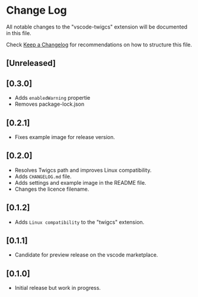 # Change Log

All notable changes to the "vscode-twigcs" extension will be documented in this file.

Check [Keep a Changelog](http://keepachangelog.com/) for recommendations on how to structure this file.

## [Unreleased]

## [0.3.0]

- Adds `enabledWarning` propertie
- Removes package-lock.json

## [0.2.1]

- Fixes example image for release version.

## [0.2.0]

- Resolves Twigcs path and improves Linux compatibility.
- Adds `CHANGELOG.md` file.
- Adds settings and example image in the README file.
- Changes the licence filename.

## [0.1.2]

- Adds `Linux compatibility` to the "twigcs" extension.

## [0.1.1]

- Candidate for preview release on the vscode marketplace.

## [0.1.0]

- Initial release but work in progress.
